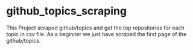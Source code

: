 # github_topics_scraping
This Project scraped github/topics and get the top repositories for each topic in csv file. As a beginner we just have scraped the first page of the github/topics.
